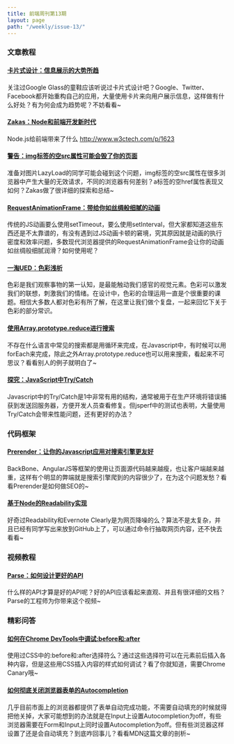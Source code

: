 ```yaml
---
title: 前端周刊第13期
layout: page
path: "/weekly/issue-13/"
---
```


### 文章教程

#### [卡片式设计：信息展示的大势所趋](http://insideintercom.io/why-cards-are-the-future-of-the-web/)

关注过Google Glass的童鞋应该听说过卡片式设计吧？Google、Twitter、Facebook都开始重构自己的应用，大量使用卡片来向用户展示信息，这样做有什么好处？有为何会成为趋势呢？不妨看看~

#### [Zakas：Node和前端开发新时代](http://www.nczonline.net/blog/2013/10/07/node-js-and-the-new-web-front-end/)

Node.js给前端带来了什么
http://www.w3ctech.com/p/1623

#### [警告：img标签的空src属性可能会毁了你的页面](http://www.nczonline.net/blog/2009/11/30/empty-image-src-can-destroy-your-site/)

准备对图片LazyLoad的同学可能会碰到这个问题，img标签的空src属性在很多浏览器中产生大量的无效请求，不同的浏览器有何差别？a标签的空href属性表现又如何？Zakas做了很详细的探索和总结~

#### [RequestAnimationFrame：带给你如丝绸般细腻的动画](http://creativejs.com/resources/requestanimationframe/)

传统的JS动画要么使用setTimeout，要么使用setInterval，但大家都知道这些东西还是不太靠谱的，有没有遇到过JS动画卡顿的窘境，究其原因就是动画的执行密度和效率问题，多数现代浏览器提供的RequestAnimationFrame会让你的动画如丝绸般细腻润滑？如何使用呢？

#### [一淘UED：色彩浅析](http://ux.etao.com/posts/817)

色彩是我们观察事物的第一认知，是最能触动我们感官的视觉元素。色彩可以激发我们的联想，刺激我们的情绪。在设计中，色彩的合理运用一直是个很重要的课题。相信大多数人都对色彩有所了解，在这里让我们做个复盘，一起来回忆下关于色彩的部分常识。

#### [使用Array.prototype.reduce进行搜索](http://ariya.ofilabs.com/2013/10/searching-using-array-prototype-reduce.html?utm_source=javascriptweekly&utm_medium=email)

不存在什么语言中常见的搜索都是用循环来完成，在Javascript中，有时候可以用forEach来完成，除此之外Array.prototype.reduce也可以用来搜索，看起来不可思议？看看别人的例子就明白了~

#### [探究：JavaScript中Try/Catch](http://flippinawesome.org/2013/09/30/rethinking-javascripts-trycatch/?utm_source=javascriptweekly&utm_medium=email)

Javascript中的Try/Catch是1中非常有用的结构，通常被用于在生产环境将错误捕获到发送回服务器，方便开发人员查看修复。但jsperf中的测试也表明，大量使用Try/Catch会带来性能问题，还有更好的办法？

### 代码框架

#### [Prerender：让你的Javascript应用对搜索引擎更友好](http://prerender.io/)

BackBone、AngularJS等框架的使用让页面源代码越来越瘦，也让客户端越来越重，这样有个明显的弊端就是搜索引擎爬到的内容很少了，在为这个问题发愁？看看Prerender是如何做SEO的~

#### [基于Node的Readability实现](https://github.com/arrix/node-readability)

好奇过Readability和Evernote Clearly是为网页降噪的么？算法不是太复杂，并且已经有同学写出来放到GitHub上了，可以通过命令行抽取网页内容，还不快去看看~

### 视频教程

#### [Parse：如何设计更好的API](http://blog.parse.com/2013/10/02/parse-developer-day-video-series-how-to-design-great-apis/?utm_source=statuscode&utm_medium=email)

什么样的API才算是好的API呢？好的API应该看起来直观、并且有很详细的文档？Parse的工程师为你带来这个视频~

### 精彩问答

#### [如何在Chrome DevTools中调试:before和:after](http://www.youtube.com/watch?v=AcKlJbmuxKo&feature=youtu.be)

使用过CSS中的:before和:after选择符么？通过这些选择符可以在元素前后插入各种内容，但是这些用CSS插入内容的样式如何调试？看了你就知道，需要Chrome Canary哦~

#### [如何彻底关闭浏览器表单的Autocompletion](https://developer.mozilla.org/en-US/docs/Mozilla/How_to_Turn_Off_Form_Autocompletion)

几乎目前市面上的浏览器都提供了表单自动完成功能，不需要自动填充的时候就得把他关掉，大家可能想到的办法就是在Input上设置Autocompletion为off，有些浏览器需要在Form和Input上同时设置Autocompletion为off。但有些浏览器这样设置了还是会自动填充？到底咋回事儿？看看MDN这篇文章的剖析~
